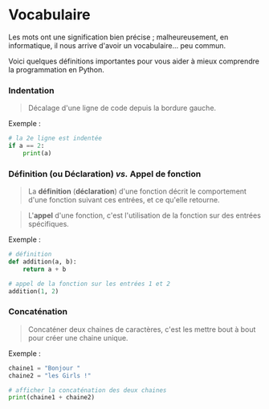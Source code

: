 # Vocabulaire

Les mots ont une signification bien précise ; malheureusement, en informatique, il nous arrive d'avoir un vocabulaire... peu commun.

Voici quelques définitions importantes pour vous aider à mieux comprendre la programmation en Python.


### Indentation

> Décalage d'une ligne de code depuis la bordure gauche.

Exemple :
```python
# la 2e ligne est indentée
if a == 2:
    print(a)
```


### Définition (ou Déclaration) _vs._ Appel de fonction

> La **définition** (**déclaration**) d'une fonction décrit le comportement d'une fonction suivant ces entrées, et ce qu'elle retourne.

> L'**appel** d'une fonction, c'est l'utilisation de la fonction sur des entrées spécifiques.

Exemple :
```python
# définition
def addition(a, b):
    return a + b

# appel de la fonction sur les entrées 1 et 2
addition(1, 2)
```


### Concaténation

> Concaténer deux chaines de caractères, c'est les mettre bout à bout pour créer une chaine unique.

Exemple :
```python
chaine1 = "Bonjour "
chaine2 = "les Girls !"

# afficher la concaténation des deux chaines
print(chaine1 + chaine2)
```
